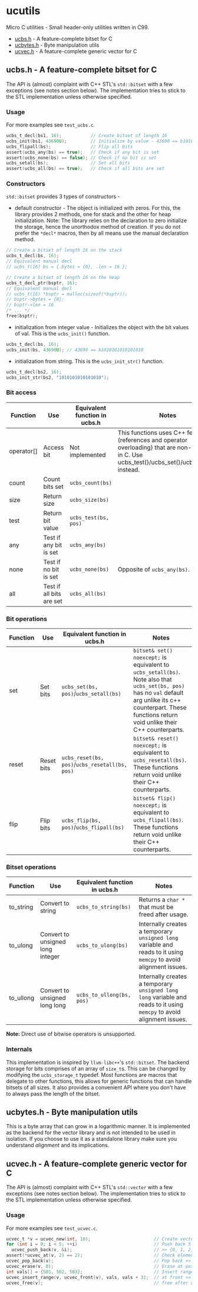 # ucutils
Micro C utilities - Small header-only utilities written in C99.

* [ucbs.h](#ucbsh---a-feature-complete-bitset-for-c) - A feature-complete bitset for C
* [ucbytes.h](#ucbytesh---byte-manipulation-utils) - Byte manipulation utils
* [ucvec.h](#ucvech---a-feature-complete-generic-vector-for-c) - A feature-complete generic vector for C

## ucbs.h - A feature-complete bitset for C
The API is (almost) complaint with C++ STL's `std::bitset` with a few exceptions (see notes section below).
The implementation tries to stick to the STL implementation unless otherwise specified.


### Usage
For more examples see `test_ucbs.c`.
```c
ucbs_t_decl(bs1, 16);           // Create bitset of length 16
ucbs_init(bs1, 43690U);         // Initialize by value - 43690 == b1010101010101010
ucbs_flipall(bs);               // Flip all bits
assert(ucbs_any(bs) == true);   // Check if any bit is set
assert(ucbs_none(bs) == false); // Check if no bit is set
ucbs_setall(bs);                // Set all bits
assert(ucbs_all(bs) == true);   // Check if all bits are set
```


### Constructors
`std::bitset` provides 3 types of constructors -
* default constructor - The object is initialized with zeros.
For this, the library provides 2 methods, one for stack and the other for heap initialization.
Note: The library relies on the declaration to zero initialize the storage, hence the unorthodox method of creation.
If you do not prefer the `*decl*` macros, then by all means use the manual declaration method.
```c
// Create a bitset of length 16 on the stack
ucbs_t_decl(bs, 16);
// Equivalent manual decl
// ucbs_t(16) bs = {.bytes = {0}, .len = 16 };

// Create a bitset of length 16 on the heap
ucbs_t_decl_ptr(bsptr, 16);
// Equivalent manual decl
// ucbs_t(16) *bsptr = malloc(sizeof(*bsptr));
// bsptr->bytes = {0};
// bsptr->len = 16
/* ... */
free(bsptr);
```

* initialization from integer value - Initializes the object with the bit values of val.
This is the `ucbs_init()` function.
```c
ucbs_t_decl(bs, 16);
ucbs_init(bs, 43690U); // 43690 == b1010101010101010
```

* initialization from string. This is the `ucbs_init_str()` function.
```c
ucbs_t_decl(bs2, 16);
ucbs_init_str(bs2, "1010101010101010");
```


### Bit access
| Function   | Use                      | Equivalent function in ucbs.h | Notes                                                                                                                                                |
|------------|--------------------------|-------------------------------|------------------------------------------------------------------------------------------------------------------------------------------------------|
| operator[] | Access bit               | Not implemented               | This functions uses C++ features (references and operator overloading) that are non-existent in C. Use ucbs_test()/ucbs_set()/ucbs_reset() instead.  |
| count      | Count bits set           | `ucbs_count(bs)`              |                                                                                                                                                      |
| size       | Return size              | `ucbs_size(bs)`               |                                                                                                                                                      |
| test       | Return bit value         | `ucbs_test(bs, pos)`          |                                                                                                                                                      |
| any        | Test if any bit is set   | `ucbs_any(bs)`                |                                                                                                                                                      |
| none       | Test if no bit is set    | `ucbs_none(bs)`               | Opposite of `ucbs_any(bs)`.                                                                                                                          |
| all        | Test if all bits are set | `ucbs_all(bs)`                |                                                                                                                                                      |


### Bit operations
| Function | Use        | Equivalent function in ucbs.h                  | Notes                                                                                                                                                                                                            |
|----------|------------|------------------------------------------------|------------------------------------------------------------------------------------------------------------------------------------------------------------------------------------------------------------------|
| set      | Set bits   | `ucbs_set(bs, pos)`/`ucbs_setall(bs)`          | `bitset& set() noexcept;` is equivalent to `ucbs_setall(bs)`. Note also that `ucbs_set(bs, pos)` has no `val` default arg unlike its c++ counterpart. These functions return void unlike their C++ counterparts. |
| reset    | Reset bits | `ucbs_reset(bs, pos)`/`ucbs_resetall(bs, pos)` | `bitset& reset() noexcept;` is equivalent to `ucbs_resetall(bs)`. These functions return void unlike their C++ counterparts.                                                                                     |
| flip     | Flip bits  | `ucbs_flip(bs, pos)`/`ucbs_flipall(bs)`        | `bitset& flip() noexcept;` is equivalent to `ucbs_flipall(bs)`. These functions return void unlike their C++ counterparts.                                                                                       |


### Bitset operations
| Function  | Use                              | Equivalent function in ucbs.h | Notes                                                                                                                  |
|-----------|----------------------------------|-------------------------------|------------------------------------------------------------------------------------------------------------------------|
| to_string | Convert to string                | `ucbs_to_string(bs)`          | Returns a `char *` that must be freed after usage.                                                                     |
| to_ulong  | Convert to unsigned long integer | `ucbs_to_ulong(bs)`           | Internally creates a temporary `unsigned long` variable and reads to it using `memcpy` to avoid alignment issues.      |
| to_ullong | Convert to unsigned long long    | `ucbs_to_ullong(bs, pos)`     | Internally creates a temporary `unsigned long long` variable and reads to it using `memcpy` to avoid alignment issues. |


**Note:** Direct use of bitwise operators is unsupported.


### Internals
This implementation is inspired by `llvm-libc++`'s `std::bitset`.
The backend storage for bits comprises of an array of `size_t`s. This can be changed by modifying the `ucbs_storage_t` typedef.
Most functions are macros that delegate to other functions, this allows for generic functions that can handle bitsets of all sizes.
It also provides a convenient API where you don't have to always pass the length of the bitset.



## ucbytes.h - Byte manipulation utils
This is a byte array that can grow in a logarithmic manner.
It is implemented as the backend for the vector library and is not intended to be used in isolation.
If you choose to use it as a standalone library make sure you understand *alignment* and its implications.



## ucvec.h - A feature-complete generic vector for C
The API is (almost) complaint with C++ STL's `std::vector` with a few exceptions (see notes section below).
The implementation tries to stick to the STL implementation unless otherwise specified.


### Usage
For more examples see `test_ucvec.c`.
```c
ucvec_t *v = ucvec_new(int, 10);                        // Create vector of ints and reserve space for 10 ints
for (int i = 0; i < 5; ++i)                             // Push back 5 ints
  ucvec_push_back(v, &i);                               // >> {0, 1, 2, 3, 4}
assert(*ucvec_at(v, 2) == 2);                           // Check element at pos 2 is 2
ucvec_pop_back(v);                                      // Pop back >> {0, 1, 2, 3}
ucvec_erase(v, 0);                                      // Erase at pos 0 >> {1, 2, 3}
int vals[] = {501, 502, 503};                           // Insert range using array
ucvec_insert_range(v, ucvec_front(v), vals, vals + 3);  // at front >> {501, 502, 503, 1, 2, 3}
ucvec_free(v);                                          // free after use
```
